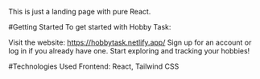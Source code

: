 This is just a landing page with pure React.


#Getting Started
To get started with Hobby Task:

Visit the website: https://hobbytask.netlify.app/
Sign up for an account or log in if you already have one.
Start exploring and tracking your hobbies!


#Technologies Used
Frontend: React, Tailwind CSS
